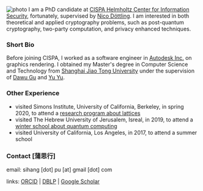 ![photo](images/selfie.jpg#150 "shadow border right")
I am a PhD candidate at [CISPA Helmholtz Center for Information Security](https://cispa.de/), fortunately, supervised by [Nico Döttling](https://sites.google.com/site/nicodoettling/).
I am interested in both theoretical and applied cryptography problems, such as post-quantum cryptography, two-party computation, and privacy enhanced techniques.

### Short Bio
Before joining CISPA, I worked as a software engineer in [Autodesk Inc.](https://autodesk.com/) on graphics rendering. I obtained my Master's degree in Computer Science and Technology from [Shanghai Jiao Tong University](https://en.sjtu.edu.cn/) under the supervision of [Dawu Gu](https://www.cs.sjtu.edu.cn/en/PeopleDetail.aspx?id=169) and [Yu Yu](http://yuyu.hk). 



### Other Experience
 - visited Simons Institute, University of California, Berkeley, in spring 2020, to attend a [research program about lattices](https://simons.berkeley.edu/programs/lattices2020)
 - visited The Hebrew University of Jerusalem, Isreal, in 2019, to attend a [winter school about quantum computing](https://iias.huji.ac.il/SchoolCSE4)
 - visited University of California, Los Angeles, in 2017, to attend a summer school

### Contact [蒲思行]
email: sihang [dot] pu [at] gmail [dot] com

links: [ORCID](https://orcid.org/0009-0003-2056-6079) | [DBLP](https://dblp.uni-trier.de/pid/195/8301) | [Google Scholar](https://scholar.google.com/citations?user=lZqY8E0AAAAJ&hl=en)